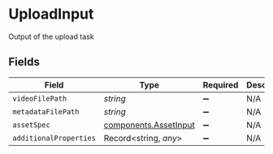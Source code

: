 # UploadInput

Output of the upload task


## Fields

| Field                                                          | Type                                                           | Required                                                       | Description                                                    |
| -------------------------------------------------------------- | -------------------------------------------------------------- | -------------------------------------------------------------- | -------------------------------------------------------------- |
| `videoFilePath`                                                | *string*                                                       | :heavy_minus_sign:                                             | N/A                                                            |
| `metadataFilePath`                                             | *string*                                                       | :heavy_minus_sign:                                             | N/A                                                            |
| `assetSpec`                                                    | [components.AssetInput](../../models/components/assetinput.md) | :heavy_minus_sign:                                             | N/A                                                            |
| `additionalProperties`                                         | Record<string, *any*>                                          | :heavy_minus_sign:                                             | N/A                                                            |